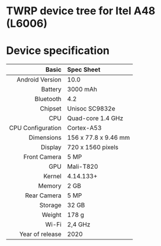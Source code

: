 # TWRP device tree for Itel A48 (L6006)

# Device specification

Basic   | Spec Sheet
-------:|:------------------------
Android Version | 10.0
Battery | 3000 mAh
Bluetooth | 4.2
Chipset | Unisoc SC9832e
CPU     | Quad-core 1.4 GHz
CPU Configuration | Cortex-A53
Dimensions | 156 x 77.8 x 9.46 mm
Display | 720 x 1560 pixels
Front Camera | 5 MP
GPU     | Mali-T820
Kernel | 4.14.133+
Memory  | 2 GB
Rear Camera  | 5 MP
Storage | 32 GB
Weight | 178 g
Wi-Fi | 2,4 GHz
Year of release | 2020



